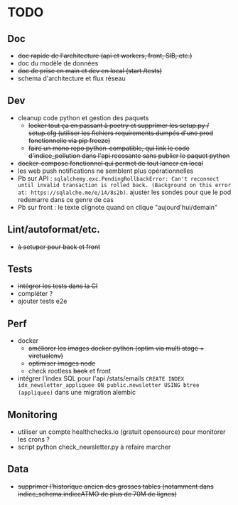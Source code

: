 # TODO

## Doc

- ~~doc rapide de l'architecture (api et workers, front, SIB, etc.)~~
- doc du modèle de données
- ~~doc de prise en main et dev en local (start /tests)~~
- schema d'architecture et flux réseau

## Dev

- cleanup code python et gestion des paquets
  - ~~locker tout ça en passant à poetry et supprimer les setup.py / setup.cfg (utiliser les fichiers requirements dumpés d'une prod fonctionnelle via pip freeze)~~
  - ~~faire un mono repo python-compatible, qui link le code d'indice_pollution dans l'api recosante sans publier le paquet python~~
- ~~docker-compose fonctionnel qui permet de tout lancer en local~~
- les web push notifications ne semblent plus opérationnelles
- Pb sur API : `sqlalchemy.exc.PendingRollbackError: Can't reconnect until invalid transaction is rolled back. (Background on this error at: https://sqlalche.me/e/14/8s2b)`. ajuster les sondes pour que le pod redemarre dans ce genre de cas
- Pb sur front : le texte clignote quand on clique "aujourd'hui/demain"

## Lint/autoformat/etc.

- ~~à setuper pour back et front~~

## Tests

- ~~intégrer les tests dans la CI~~
- compléter ?
- ajouter tests e2e

## Perf

- docker
  - ~~améliorer les images docker python (optim via multi stage + viretualenv)~~
  - ~~optimiser images node~~
  - check rootless ~~back~~ et front
- intégrer l'index SQL pour l'api /stats/emails `CREATE INDEX idx_newsletter_appliquee ON public.newsletter USING btree (appliquee)` dans une migration alembic

## Monitoring

- utiliser un compte healthchecks.io (gratuit opensource) pour monitorer les crons ?
- script python check_newsletter.py à refaire marcher

## Data

- ~~supprimer l'historique ancien des grosses tables (notamment dans indice_schema.indiceATMO de plus de 70M de lignes)~~
